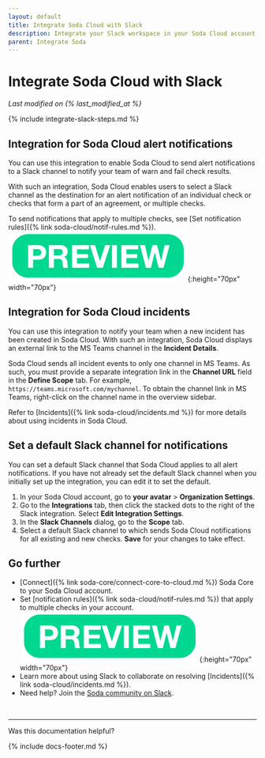 ```yaml
---
layout: default
title: Integrate Soda Cloud with Slack
description: Integrate your Slack workspace in your Soda Cloud account so that Soda Cloud can send Slack notifications to your team when a data issue triggers an alert.
parent: Integrate Soda
---
```


# Integrate Soda Cloud with Slack
*Last modified on {% last_modified_at %}*

{% include integrate-slack-steps.md %}

## Integration for Soda Cloud alert notifications

You can use this integration to enable Soda Cloud to send alert notifications to a Slack channel to notify your team of warn and fail check results. 

With such an integration, Soda Cloud enables users to select a Slack channel as the destination for an alert notification of an individual check or checks that form a part of an agreement, or multiple checks. 

To send notifications that apply to multiple checks, see [Set notification rules]({% link soda-cloud/notif-rules.md %}). ![preview](/assets/images/preview.png){:height="70px" width="70px"}


## Integration for Soda Cloud incidents

You can use this integration to notify your team when a new incident has been created in Soda Cloud. With such an integration, Soda Cloud displays an external link to the MS Teams channel in the **Incident Details**. 

Soda Cloud sends all incident events to only one channel in MS Teams. As such, you must provide a separate integration link in the **Channel URL** field in the **Define Scope** tab. For example, `https://teams.microsoft.com/mychannel`. To obtain the channel link in MS Teams, right-click on the channel name in the overview sidebar.

Refer to [Incidents]({% link soda-cloud/incidents.md %}) for more details about using incidents in Soda Cloud.


## Set a default Slack channel for notifications

You can set a default Slack channel that Soda Cloud applies to all alert notifications. If you have not already set the default Slack channel when you initially set up the integration, you can edit it to set the default.

1. In your Soda Cloud account, go to **your avatar** > **Organization Settings**.
2. Go to the **Integrations** tab, then click the stacked dots to the right of the Slack integration. Select **Edit Integration Settings**.
3. In the **Slack Channels** dialog, go to the **Scope** tab.
4. Select a default Slack channel to which sends Soda Cloud notifications for all existing and new checks. **Save** for your changes to take effect.


## Go further

* [Connect]({% link soda-core/connect-core-to-cloud.md %}) Soda Core to your Soda Cloud account.
* Set [notification rules]({% link soda-cloud/notif-rules.md %}) that apply to multiple checks in your account. ![preview](/assets/images/preview.png){:height="70px" width="70px"}
* Learn more about using Slack to collaborate on resolving [Incidents]({% link soda-cloud/incidents.md %}).
* Need help? Join the <a href="https://community.soda.io/slack" target="_blank"> Soda community on Slack</a>.
<br />

---

Was this documentation helpful?

<!-- LikeBtn.com BEGIN -->
<span class="likebtn-wrapper" data-theme="tick" data-i18n_like="Yes" data-ef_voting="grow" data-show_dislike_label="true" data-counter_zero_show="true" data-i18n_dislike="No"></span>
<script>(function(d,e,s){if(d.getElementById("likebtn_wjs"))return;a=d.createElement(e);m=d.getElementsByTagName(e)[0];a.async=1;a.id="likebtn_wjs";a.src=s;m.parentNode.insertBefore(a, m)})(document,"script","//w.likebtn.com/js/w/widget.js");</script>
<!-- LikeBtn.com END -->

{% include docs-footer.md %}